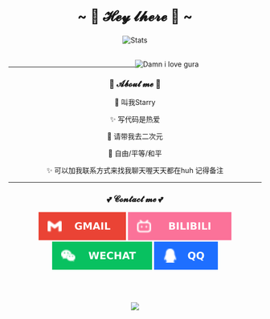 <h1 align="center">~ 💖 𝓗𝓮𝔂 𝓵𝓱𝓮𝓻𝓮 💖 ~</h1>

<p align="center">
 <img src="https://github-widgetbox.vercel.app/api/profile?username=starryChina&data=followers,repositories,stars,commits&theme=nautilus" align="center" alt="Stats" />
</p>

<br/>

<img align="right" alt="Damn i love gura" src="https://img.miku.ren/i/2025/04/09/67f651f1b71da.webp" width="50%" height="auto"/>

<div align="center">
 
 <hr/><h3>🌱 𝓐𝓫𝓸𝓾𝓽 𝓶𝓮 🌱</h3>
 <p>💖 叫我Starry</p>
 <p>✨ 写代码是热爱</p>
 <p>🌸 请带我去二次元</p>
 <p>🗽 自由/平等/和平</p>
 <p>✨ 可以加我联系方式来找我聊天喔天天都在huh 记得备注</p>

 <hr/><h3 align="center">💕 𝓒𝓸𝓷𝓽𝓪𝓬𝓽 𝓶𝓮 💕</h3>
 <a href="mailto:starrynet@126.com" target="_blank"><img src="https://github.com/starryChina/starryChina/blob/main/GMAIL.svg"/></a>
 <a href="https://space.bilibili.com/353211524" target="_blank"><img src="https://github.com/starryChina/starryChina/blob/main/BILIBILI.svg"/></a>
  <a href="https://raw.githubusercontent.com/starryChina/starryChina/refs/heads/main/Weixin.webp" target="_blank"><img src="https://github.com/starryChina/starryChina/blob/main/WECHAT.svg"/></a>
  <a href="https://raw.githubusercontent.com/starryChina/starryChina/refs/heads/main/QQ.webp" target="_blank"><img src="https://github.com/starryChina/starryChina/blob/main/QQ.svg"/></a>
 
 </br></br>
 
 <img src="https://img.miku.ren/i/2025/01/13/6784cf12364c8.gif" width="12%" height="auto"/>
 
</div>
